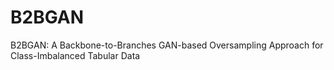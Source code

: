 # B2BGAN
B2BGAN: A Backbone-to-Branches GAN-based Oversampling Approach for Class-Imbalanced Tabular Data
